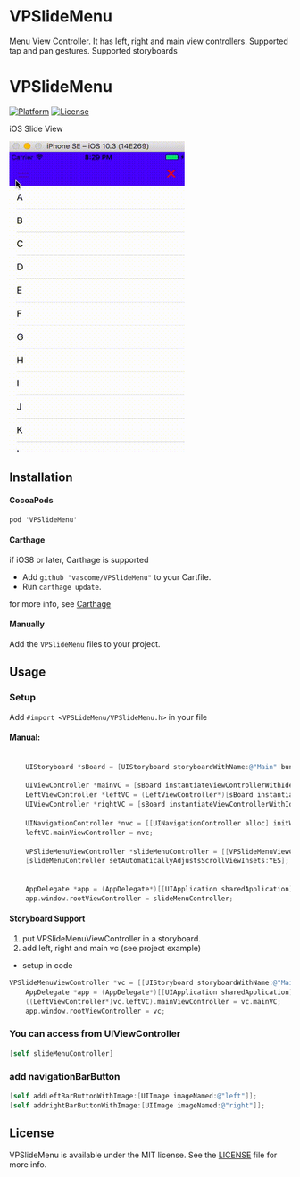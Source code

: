 # VPSlideMenu
Menu View Controller. It has left, right and main view controllers. Supported tap and pan gestures. Supported storyboards

VPSlideMenu
========================

[![Platform](http://img.shields.io/badge/platform-iOS-blue.svg?style=flat
)](https://developer.apple.com/iphone/index.action)
[![License](http://img.shields.io/badge/license-MIT-lightgrey.svg?style=flat
)](http://mit-license.org)


iOS Slide View

<img src="https://github.com/vascome/VPSlideMenu/blob/master/Screenshots/example.gif" width="314"/>

## Installation

#### CocoaPods
```
pod 'VPSlideMenu'
```
  
#### Carthage

if iOS8 or later, Carthage is supported

* Add `github "vascome/VPSlideMenu"` to your Cartfile.
* Run `carthage update`.

for more info, see [Carthage](https://github.com/carthage/carthage)

#### Manually
Add the `VPSlideMenu` files to your project. 

## Usage

### Setup

Add `#import <VPSLideMenu/VPSlideMenu.h>` in your file

#### Manual:

```objective-c

    UIStoryboard *sBoard = [UIStoryboard storyboardWithName:@"Main" bundle:[NSBundle mainBundle]];
    
    UIViewController *mainVC = [sBoard instantiateViewControllerWithIdentifier:@"MainVC"];
    LeftViewController *leftVC = (LeftViewController*)[sBoard instantiateViewControllerWithIdentifier:@"LeftVC"];
    UIViewController *rightVC = [sBoard instantiateViewControllerWithIdentifier:@"RightVC"];
    
    UINavigationController *nvc = [[UINavigationController alloc] initWithRootViewController:mainVC];
    leftVC.mainViewController = nvc;
    
    VPSlideMenuViewController *slideMenuController = [[VPSlideMenuViewController alloc] initWithMainViewController:nvc leftViewController:leftVC rightViewController:rightVC];
    [slideMenuController setAutomaticallyAdjustsScrollViewInsets:YES];
    

    AppDelegate *app = (AppDelegate*)[[UIApplication sharedApplication] delegate];
    app.window.rootViewController = slideMenuController;
```

#### Storyboard Support

1. put VPSlideMenuViewController in a storyboard.
2. add left, right and main vc (see project example)
 -  setup in code
```objective-c
VPSlideMenuViewController *vc = [[UIStoryboard storyboardWithName:@"Main" bundle:[NSBundle mainBundle]] instantiateInitialViewController];
    AppDelegate *app = (AppDelegate*)[[UIApplication sharedApplication] delegate];
    ((LeftViewController*)vc.leftVC).mainViewController = vc.mainVC;
    app.window.rootViewController = vc;
```

### You can access from UIViewController

```objective-c
[self slideMenuController]
```
### add navigationBarButton 
```objective-c
[self addLeftBarButtonWithImage:[UIImage imageNamed:@"left"]];
[self addrightBarButtonWithImage:[UIImage imageNamed:@"right"]];
```

## License
VPSlideMenu is available under the MIT license. See the [LICENSE](./LICENSE) file for more info.
